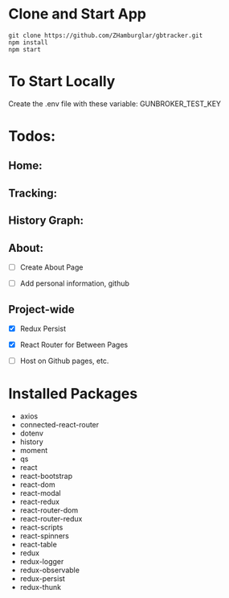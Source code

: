 # Clone and Start App

```git
git clone https://github.com/ZHamburglar/gbtracker.git
npm install
npm start
```

# To Start Locally
Create the .env file with these variable:
GUNBROKER_TEST_KEY

# Todos:

## Home:

## Tracking:

## History Graph:


## About:

- [ ] Create About Page

- [ ] Add personal information, github

## Project-wide

- [x] Redux Persist

- [x] React Router for Between Pages

- [ ] Host on Github pages, etc.

# Installed Packages
- axios
- connected-react-router
- dotenv
- history
- moment 
- qs
- react
- react-bootstrap
- react-dom
- react-modal
- react-redux 
- react-router-dom
- react-router-redux
- react-scripts
- react-spinners
- react-table
- redux
- redux-logger
- redux-observable
- redux-persist
- redux-thunk
